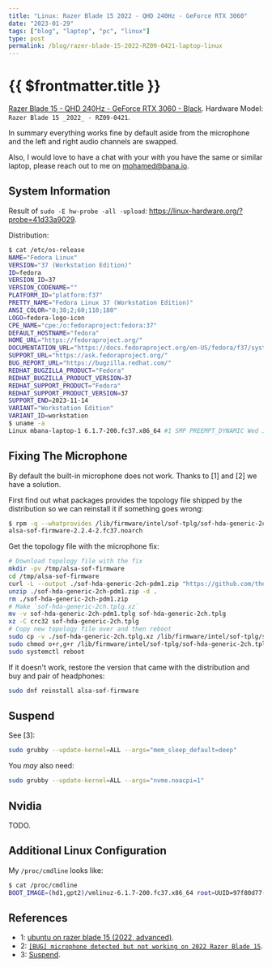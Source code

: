 ```yaml
---
title: "Linux: Razer Blade 15 2022 - QHD 240Hz - GeForce RTX 3060"
date: "2023-01-29"
tags: ["blog", "laptop", "pc", "linux"]
type: post
permalink: /blog/razer-blade-15-2022-RZ09-0421-laptop-linux
---
```


# {{ $frontmatter.title }}

[Razer Blade 15 - QHD 240Hz - GeForce RTX 3060 - Black](https://www.razer.com/gb-en/gaming-laptops/Razer-Blade-15/RZ09-0421EWD3-R3W1). Hardware Model: `Razer Blade 15 _2022_ - RZ09-0421`.

In summary everything works fine by default aside from the microphone and the left and right audio channels are swapped.

Also, I would love to have a chat with your with you have the same or similar laptop, please reach out to me on [mohamed@bana.io](mailto:mohamed@bana.io).

## System Information

Result of `sudo -E hw-probe -all -upload`: <https://linux-hardware.org/?probe=41d33a9029>.

Distribution:

```sh
$ cat /etc/os-release
NAME="Fedora Linux"
VERSION="37 (Workstation Edition)"
ID=fedora
VERSION_ID=37
VERSION_CODENAME=""
PLATFORM_ID="platform:f37"
PRETTY_NAME="Fedora Linux 37 (Workstation Edition)"
ANSI_COLOR="0;38;2;60;110;180"
LOGO=fedora-logo-icon
CPE_NAME="cpe:/o:fedoraproject:fedora:37"
DEFAULT_HOSTNAME="fedora"
HOME_URL="https://fedoraproject.org/"
DOCUMENTATION_URL="https://docs.fedoraproject.org/en-US/fedora/f37/system-administrators-guide/"
SUPPORT_URL="https://ask.fedoraproject.org/"
BUG_REPORT_URL="https://bugzilla.redhat.com/"
REDHAT_BUGZILLA_PRODUCT="Fedora"
REDHAT_BUGZILLA_PRODUCT_VERSION=37
REDHAT_SUPPORT_PRODUCT="Fedora"
REDHAT_SUPPORT_PRODUCT_VERSION=37
SUPPORT_END=2023-11-14
VARIANT="Workstation Edition"
VARIANT_ID=workstation
$ uname -a
Linux mbana-laptop-1 6.1.7-200.fc37.x86_64 #1 SMP PREEMPT_DYNAMIC Wed Jan 18 17:11:49 UTC 2023 x86_64 x86_64 x86_64 GNU/Linux
```

## Fixing The Microphone

By default the built-in microphone does not work. Thanks to [1] and [2] we have a solution.

First find out what packages provides the topology file shipped by the distribution so we can reinstall it if something goes wrong:

```sh
$ rpm -q --whatprovides /lib/firmware/intel/sof-tplg/sof-hda-generic-2ch.tplg.xz
alsa-sof-firmware-2.2.4-2.fc37.noarch
```

Get the topology file with the microphone fix:

```sh
# Download topology file with the fix
mkdir -pv /tmp/alsa-sof-firmware
cd /tmp/alsa-sof-firmware
curl -L --output ./sof-hda-generic-2ch-pdm1.zip "https://github.com/thesofproject/linux/files/5981682/sof-hda-generic-2ch-pdm1.zip"
unzip ./sof-hda-generic-2ch-pdm1.zip -d .
rm ./sof-hda-generic-2ch-pdm1.zip
# Make `sof-hda-generic-2ch.tplg.xz`
mv -v sof-hda-generic-2ch-pdm1.tplg sof-hda-generic-2ch.tplg
xz -C crc32 sof-hda-generic-2ch.tplg
# Copy new topology file over and then reboot
sudo cp -v ./sof-hda-generic-2ch.tplg.xz /lib/firmware/intel/sof-tplg/sof-hda-generic-2ch.tplg.xz
sudo chmod o+r,g+r /lib/firmware/intel/sof-tplg/sof-hda-generic-2ch.tplg.xz
sudo systemctl reboot
```

If it doesn't work, restore the version that came with the distribution and buy and pair of headphones:

```sh
sudo dnf reinstall alsa-sof-firmware
```

## Suspend

See [3]:

```sh
sudo grubby --update-kernel=ALL --args="mem_sleep_default=deep"
```

You _may_ also need:

```sh
sudo grubby --update-kernel=ALL --args="nvme.noacpi=1"
```

## Nvidia <Badge text="TODO" vertical="middle" type="info"/>

TODO.

## Additional Linux Configuration

My `/proc/cmdline` looks like:

```sh
$ cat /proc/cmdline
BOOT_IMAGE=(hd1,gpt2)/vmlinuz-6.1.7-200.fc37.x86_64 root=UUID=97f80d77-33fe-40c5-88db-3ace7c5f10f4 ro rootflags=subvol=root00 sysrq_always_enabled=1 rd.driver.blacklist=nouveau nouveau.modeset=0 nvidia-drm.modeset=1 initcall_blacklist=simpledrm_platform_driver_init rd.plymouth=0 plymouth.enable=0 rd.luks=0 rd.lvm=0 rd.md=0 rd.dm=0 verbose i915.enable_fbc=0 i915.enable_dc=0 i915.enable_psr=0 i915.disable_power_well=1 i915.enable_guc=3 i915.fastboot=1
```

## References

* 1: [ubuntu on razer blade 15 (2022, advanced)](https://abarry.org/ubuntu-on-razer-blade-15-2022-advanced).
* 2: [`[BUG] microphone detected but not working on 2022 Razer Blade 15`](https://github.com/thesofproject/sof/issues/5989).
* 3: [Suspend](https://wiki.archlinux.org/title/Framework_Laptop#Suspend).
